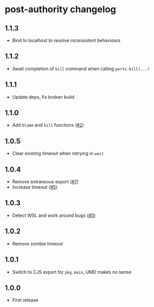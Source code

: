 # post-authority changelog

## 1.1.3

* Bind to localhost to resolve inconsistent behaviours

## 1.1.2

* Await completion of `kill` command when calling `ports.kill(...)`

## 1.1.1

* Update deps, fix broken build

## 1.1.0

* Add `blame` and `kill` functions ([#2](https://github.com/Rich-Harris/port-authority/issues/2))

## 1.0.5

* Clear existing timeout when retrying in `wait`

## 1.0.4

* Remove extraneous export ([#7](https://github.com/Rich-Harris/port-authority/pull/7))
* Increase timeout ([#5](https://github.com/Rich-Harris/port-authority/pull/6))

## 1.0.3

* Detect WSL and work around bugs ([#5](https://github.com/Rich-Harris/port-authority/pull/5))

## 1.0.2

* Remove zombie timeout

## 1.0.1

* Switch to CJS export for `pkg.main`, UMD makes no sense

## 1.0.0

* First release